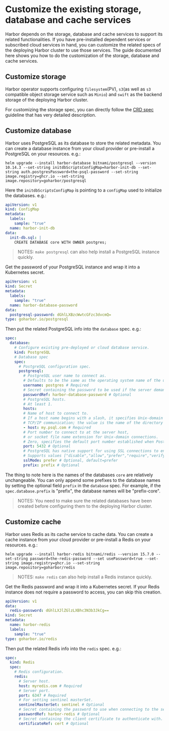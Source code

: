 # Customize the existing storage, database and cache services

Harbor depends on the storage, database and cache services to support its related functionalities. If you have pre-installed dependent services or subscribed cloud services in hand, you can customize the related specs of the deploying Harbor cluster to use those services. The guide documented here shows you how to do the customization of the storage, database and cache services.

## Customize storage

Harbor operator supports configuring `filesystem`(PV), `s3`(as well as `s3` compatible object storage service such as `Minio`) and `swift` as the backend storage of the deploying Harbor cluster.

For customizing the storage spec, you can directly follow the [CRD spec](../CRD/custom-resource-definition.md#storage-related-fields) guideline that has very detailed description.

## Customize database

Harbor uses PostgreSQL as its database to store the related metadata. You can create a database instance from your cloud provider or pre-install a PostgreSQL on your resources. e.g.:

```shell
helm upgrade --install harbor-database bitnami/postgresql --version 10.14.3 --set-string initdbScriptsConfigMap=harbor-init-db --set-string auth.postgresPassword=the-psql-password --set-string image.registry=ghcr.io --set-string image.repository=goharbor/postgresql
```

Here the `initdbScriptsConfigMap` is pointing to a `configMap` used to initialize the databases. e.g.:

```yaml
apiVersion: v1
kind: ConfigMap
metadata:
  labels:
    sample: "true"
  name: harbor-init-db
data:
  init-db.sql: |
    CREATE DATABASE core WITH OWNER postgres;
```

>NOTES: `make postgresql` can also help install a PostgreSQL instance quickly.

Get the password of your PostgreSQL instance and wrap it into a Kubernetes secret.

```yaml
apiVersion: v1
kind: Secret
metadata:
  labels:
    sample: "true"
  name: harbor-database-password
data:
  postgresql-password: dGhlLXBzcWwtcGFzc3dvcmQ=
type: goharbor.io/postgresql
```

Then put the related PostgreSQL info into the `database` spec. e.g.:

```yaml
spec:
  database:
    # Configure existing pre-deployed or cloud database service.
    kind: PostgreSQL
    # Database spec
    spec:
      # PostgreSQL configuration spec.
      postgresql:
        # PostgreSQL user name to connect as.
        # Defaults to be the same as the operating system name of the user running the application.
        username: postgres # Required
        # Secret containing the password to be used if the server demands password authentication.
        passwordRef: harbor-database-password # Optional
        # PostgreSQL hosts.
        # At least 1.
        hosts:
        # Name of host to connect to.
        # If a host name begins with a slash, it specifies Unix-domain communication rather than
        # TCP/IP communication; the value is the name of the directory in which the socket file is stored.
        - host: my.psql.com # Required
        # Port number to connect to at the server host,
        # or socket file name extension for Unix-domain connections.
        # Zero, specifies the default port number established when PostgreSQL was built.
        port: 5432 # Optional
        # PostgreSQL has native support for using SSL connections to encrypt client/server communications for increased security.
        # Supports values ["disable","allow","prefer","require","verify-ca","verify-full"].
        sslMode: prefer # Optional, default=prefer
        prefix: prefix # Optional
```

The thing to note here is the names of the databases `core` are relatively unchangeable. You can only append some prefixes to the database names by setting the optional field `prefix` in the `database` spec. For example, if the `spec.database.prefix` is "prefix", the database names will be "prefix-core".

>NOTES: You need to make sure the related databases have been created before configuring them to the deploying Harbor cluster.

## Customize cache

Harbor uses Redis as its cache service to cache data. You can create a cache instance from your cloud provider or pre-install a Redis on your resources. e.g.:

```shell
helm upgrade --install harbor-redis bitnami/redis --version 15.7.0 --set-string password=the-redis-password --set usePassword=true --set-string image.registry=ghcr.io --set-string image.repository=goharbor/redis
```

>NOTES: `make redis` can also help install a Redis instance quickly.

Get the Redis password and wrap it into a Kubernetes secret. If your Redis instance does not require a password to access, you can skip this creation.

```yaml
apiVersion: v1
data:
  redis-password: dGhlLXJlZGlzLXBhc3N3b3JkCg==
kind: Secret
metadata:
  name: harbor-redis
  labels:
    sample: "true"
type: goharbor.io/redis
```

Then put the related Redis info into the `redis` spec. e.g.:

```yaml
spec:
  kind: Redis
  spec:
    # Redis configuration.
    redis:
      # Server host.
      host: myredis.com # Required
      # Server port.
      port: 6347 # Required
      # For setting sentinel masterSet.
      sentinelMasterSet: sentinel # Optional
      # Secret containing the password to use when connecting to the server.
      passwordRef: harbor-redis # Optional
      # Secret containing the client certificate to authenticate with.
      certificateRef: cert # Optional
```
